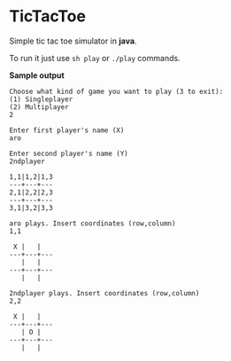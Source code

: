 TicTacToe
=========

Simple tic tac toe simulator in __java__.

To run it just use `sh play` or `./play` commands.

__Sample output__

	Choose what kind of game you want to play (3 to exit): 
	(1) Singleplayer 
	(2) Multiplayer 
	2
	
	Enter first player's name (X) 
	aro
	
	Enter second player's name (Y) 
	2ndplayer
	
	1,1|1,2|1,3
	---+---+---
	2,1|2,2|2,3
	---+---+---
	3,1|3,2|3,3
	
	aro plays. Insert coordinates (row,column) 
	1,1
	
	 X |   |   
	---+---+---
	   |   |   
	---+---+---
	   |   |   
	
	2ndplayer plays. Insert coordinates (row,column) 
	2,2
	
	 X |   |   
	---+---+---
	   | O |   
	---+---+---
	   |   |   



